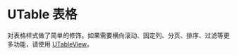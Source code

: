 # UTable 表格

<s-component-labels :labels="[
    'UI 组件', '块级展示',
]"></s-component-labels>

对表格样式做了简单的修饰。如果需要横向滚动、固定列、分页、排序、过滤等更多功能，请使用 [UTableView](../u-table-view)。

<u-h2-tabs router>
    <u-h2-tab title="基础示例" to="/components/u-table/examples"></u-h2-tab>
    <u-h2-tab title="API" to="/components/u-table/api"></u-h2-tab>
</u-h2-tabs>

<router-view></router-view>
